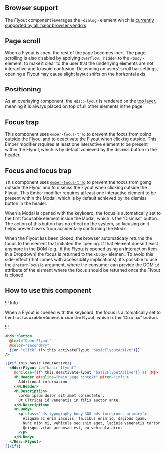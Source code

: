 ## Browser support

The Flyout component leverages the `<dialog>` element which is [currently supported by all major browser vendors](https://caniuse.com/dialog).

## Page scroll

When a Flyout is open, the rest of the page becomes inert. The page scrolling is also disabled by applying `overflow: hidden` to the `<body>` element, to make it clear to the user that the underlying elements are not interactive and to avoid confusion. Depending on users’ scroll bar settings, opening a Flyout may cause slight layout shifts on the horizontal axis.

## Positioning

As an overlaying component, the `Hds::Flyout` is rendered on the [top layer](https://developer.mozilla.org/en-US/docs/Glossary/Top_layer), meaning it is always placed on top of all other elements in the page.

## Focus trap

This component uses [`ember-focus-trap`](https://github.com/josemarluedke/ember-focus-trap) to prevent the focus from going outside the Flyout and to deactivate the Flyout when clicking outside. This Ember modifier requires at least one interactive element to be present within the Flyout, which is by default achieved by the dismiss button in the header.

## Focus and focus trap

This component uses [`ember-focus-trap`](https://github.com/josemarluedke/ember-focus-trap) to prevent the focus from going outside the Flyout and to dismiss the Flyout when clicking outside the Flyout. This Ember modifier requires at least one interactive element to be present within the Modal, which is by default achieved by the dismiss button in the header.

When a Modal is opened with the keyboard, the focus is automatically set to the first focusable element inside the Modal, which is the “Dismiss” button. The action of this button has no effect on the system, so focusing on it helps prevent users from accidentally confirming the Modal.

When the Flyout has been closed, the browser automatically returns the focus to the element that initiated the opening. If that element doesn't exist anymore in the DOM (e.g., if the Flyout is opened using an Interaction item in a Dropdown) the focus is returned to the `<body>` element. To avoid this side-effect (that comes with accessibility implications), it's possible to use the `@returnFocusTo` argument, where the consumer can provide the DOM `id` attribute of the element where the focus should be returned once the Flyout is closed.

## How to use this component

!!! Info

When a Flyout is opened with the keyboard, the focus is automatically set to the first focusable element inside the Flyout, which is the “Dismiss” button.

!!!

```handlebars
<Hds::Button
  @text="Open Flyout"
  @color="secondary"
  {{on "click" (fn this.activateFlyout "basicFlyoutActive")}}
/>

{{#if this.basicFlyoutActive}}
  <Hds::Flyout id="basic-flyout"
    @onClose={{fn this.deactivateFlyout "basicFlyoutActive"}} as |M|>
    <M.Header @tagline="Main page context" @icon="info">
      Additional information
    </M.Header>
    <M.Description>
      Lorem ipsum dolor sit amet consectetur.
      Ut ultrices id venenatis in felis auctor ante.
    </M.Description>
    <M.Body>
      <p class="hds-typography-body-300 hds-foreground-primary">
        Aliquam ac enim iaculis, faucibus enim id, dapibus quam.
        Nunc nibh mi, vehicula sed enim eget, lacinia venenatis tortor.
        Quisque vitae accumsan est, eu vehicula arcu.
      </p>
    </M.Body>
  </Hds::Flyout>
{{/if}}
```